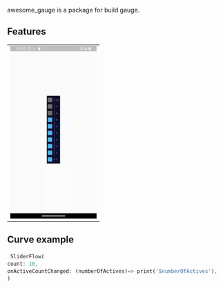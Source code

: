 awesome_gauge is a package for build gauge.


## Features

<table>
  <tr>
    <td><img src="https://github.com/thehelmsdeep/sliderflow/raw/Ashkan/01.gif" alt="" width="200"></td>
  </tr>
</table>


## Curve example

```dart
 SliderFlow(
count: 10,
onActiveCountChanged: (numberOfActives)=> print('$numberOfActives'),
)
```



